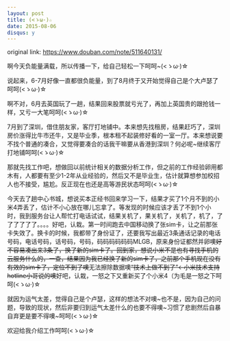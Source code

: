```yaml
---
layout: post
title: (<ゝω·)☆
date: 2015-08-06
disqus: y
---
```


original link: https://www.douban.com/note/511640131/

啊今天负能量满载，所以传播一下，给自己轻松一下呵呵~(<ゝω·)☆


说起来，6-7月好像一直都很负能量，到了8月终于又开始觉得自己是个大卢瑟了呵呵(<ゝω·)☆

啊不对，6月去英国玩了一趟，结果回来股票就亏光了，再加上英国贵的跟抢钱一样，又亏一大笔呵呵(<ゝω·)☆

7月到了深圳，借住朋友家，客厅打地铺中。本来想先找租房，结果赶巧了，深圳房价涨得比牛市还牛，又是毕业季，根本租不起装修好看的一室一厅。本来想说要不找个普通的凑合，又觉得要凑合的话我干嘛要从香港到深圳？何必呢~继续客厅打地铺呵呵(<ゝω·)☆

那就先找工作吧，想做回以前统计相关的数据分析工作，但之前的工作经验卵用都木有，人都要有至少1-2年从业经验的，然后又不是毕业生，估计就算想参加校招人也不接受，尴尬。反正现在也还是高等游民状态呵呵(<ゝω·)☆

今天去了趟中心书城，想说买本正经书回来学习一下，结果才买了1个月不到的小米4弄丢了，估计不小心放在哪儿忘拿了。等发现的时候应该才丢了不到1个小时，我到服务台让人帮忙打电话试试，结果关机了，果关机了，关机了，机了，了了了了了了。。。。好吧，认栽。第一时间跑去中国移动换了张sim卡，让之前那张卡失效了。换卡的时候，我都带了身份证了，还要我写出最近3条通话记录的电话号码，电话号码，话号码，号码，码码码码码码MLGB，原来身份证都然并卵噢~~好不容易凑出来3条了，换了新的sim卡了。回到家，想说小米不是也有寻找手机的云服务什么的，一查，结果因为我已经换了新的sim卡了，之前那个手机现在没有有效的sim卡了，定位不到了噢~~无法擦除数据噢~~“技术上做不到了”←小米技术支持hotline小哥说的噢~~好吧，认栽，一怒之下又重新买了个小米4（为毛是一怒之下呵呵(<ゝω·)☆

就因为运气太差，觉得自己是个卢瑟，这样的想法不对噢~也不是，因为自己的问题，导致的现状，然后非要归到运气太差什么的也要不得噢~习惯了悲剧然后自暴自弃更是要不得噢~呵呵(<ゝω·)☆

欢迎给我介绍工作呵呵(<ゝω·)☆
